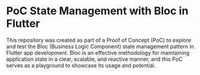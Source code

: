 # PoC State Management with Bloc in Flutter

This repository was created as part of a Proof of Concept (PoC) to explore and test the Bloc (Business Logic Component) state management pattern in Flutter app development. Bloc is an effective methodology for maintaining application state in a clear, scalable, and reactive manner, and this PoC serves as a playground to showcase its usage and potential.
